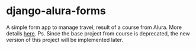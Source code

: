# django-alura-forms

A simple form app to manage travel, result of a course from Alura.
More details [here](https://cursos.alura.com.br/course/django-validando-formularios).
Ps. Since the base project from course is deprecated, the new version of this project will be implemented later.
